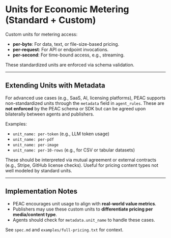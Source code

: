 # Units for Economic Metering (Standard + Custom)


Custom units for metering access:

- **per-byte**: For data, text, or file-size-based pricing.
- **per-request**: For API or endpoint invocations.
- **per-second**: For time-bound access, e.g., streaming.

These standardized units are enforced via schema validation.

---

## Extending Units with Metadata

For advanced use cases (e.g., SaaS, AI, licensing platforms), PEAC supports non-standardized units through the `metadata` field in `agent_rules`. These are **not enforced** by the PEAC schema or SDK but can be agreed upon bilaterally between agents and publishers.

Examples:
- `unit_name: per-token` (e.g., LLM token usage)
- `unit_name: per-pdf`
- `unit_name: per-image`
- `unit_name: per-10-rows` (e.g., for CSV or tabular datasets)

These should be interpreted via mutual agreement or external contracts (e.g., Stripe, GitHub license checks). Useful for pricing content types not well modeled by standard units.

---

## Implementation Notes

- PEAC encourages unit usage to align with **real-world value metrics**.
- Publishers may use these custom units to **differentiate pricing per media/content type**.
- Agents should check for `metadata.unit_name` to handle these cases.

See `spec.md` and `examples/full-pricing.txt` for context.

